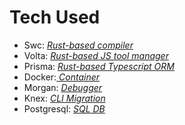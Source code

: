 # Tech Used

- Swc: <a href="https://swc.rs/"><i>Rust-based compiler </i></a>
- Volta: <a href="https://volta.sh/"><i>Rust-based JS tool manager</i></a>
- Prisma: <a href="https://www.prisma.io/"><i>Rust-based Typescript ORM</i></a>
- Docker:<a href="https://www.docker.com/products/docker-desktop/"><i> Container</i></a>
- Morgan: <a href="https://www.npmjs.com/package/morgan"><i> Debugger </i> </a>
- Knex: <a href="https://knexjs.org/guide/migrations.html#seed-cli"><i>CLI Migration </i></a>
- Postgresql: <a href="https://www.enterprisedb.com/downloads/postgres-postgresql-downloads"><i>SQL DB</i></a>
